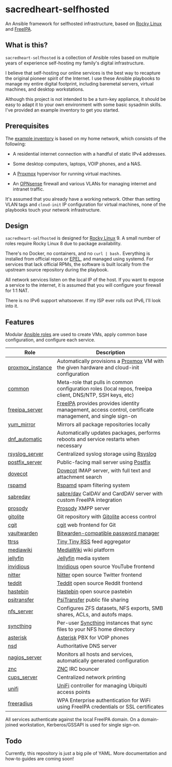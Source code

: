 sacredheart-selfhosted
======================

An Ansible framework for selfhosted infrastructure, based on
[Rocky Linux](https://rockylinux.org/) and [FreeIPA](https://www.freeipa.org/).

## What is this?

`sacredheart-selfhosted` is a collection of Ansible roles based on multiple years
of experience self-hosting my family's digital infrastructure.

I believe that self-hosting our online services is the best way to recapture the
original pioneer spirit of the Internet. I use these Ansible playbooks to manage
my entire digital footprint, including baremetal servers, virtual machines, and
desktop workstations.

Although this project is not intended to be a turn-key appliance, it should be
easy to adapt it to your own environment with some basic sysadmin skills. I've
provided an example inventory to get you started.

## Prerequisites

The [example inventory](inventory-example) is based on my home network, which
consists of the following:

  - A residential internet connection with a handful of static IPv4 addresses.

  - Some desktop computers, laptops, VOIP phones, and a NAS.

  - A [Proxmox](https://www.proxmox.com/en/proxmox-ve) hypervisor for running
    virtual machines.

  - An [OPNsense](https://opnsense.org/) firewall and various VLANs for managing
    internet and intranet traffic.

It's assumed that you already have a working network. Other than setting VLAN
tags and `cloud-init` IP configuration for virtual machines, none of the playbooks
touch your network infrastructure.

## Design

`sacredheart-selfhosted` is designed for [Rocky Linux](https://rockylinux.org/)
9. A small number of roles require Rocky Linux 8 due to package availability.

There's no Docker, no containers, and no `curl | bash.` Everything is installed
from official repos or [EPEL](https://docs.fedoraproject.org/en-US/epel/),
and managed using systemd. For services that lack official RPMs, the software is
built locally from the upstream source repository during the playbook.

All network services listen on the local IP of the host. If you want to expose
a service to the internet, it is assumed that you will configure your firewall
for 1:1 NAT.

There is no IPv6 support whatsoever. If my ISP ever rolls out IPv6, I'll look
into it.

## Features

Modular [Ansible roles](roles) are used to create VMs, apply common base
configuration, and configure each service.

| Role                                      | Description |
--------------------------------------------|-------------|
[proxmox\_instance](roles/proxmox_instance) | Automatically provisions a [Proxmox](https://www.proxmox.com/) VM with the given hardware and cloud-init configuration
[common](roles/common/meta/main.yml)        | Meta-role that pulls in common configuration roles (local repos, freeipa client, DNS/NTP, SSH keys, etc)
[freeipa\_server](roles/freeipa_server)     | [FreeIPA](https://www.freeipa.org/) provides provides identity management, access control, certificate management, and single sign-on
[yum\_mirror](roles/yum_mirror)             | Mirrors all package repositories locally
[dnf\_automatic](roles/dnf_automatic)       | Automatically updates packages, performs reboots and service restarts when necessary
[rsyslog\_server](roles/rsyslog_server)     | Centralized syslog storage using [Rsyslog](https://www.rsyslog.com/)
[postfix\_server](roles/postfix_server)     | Public-facing mail server using [Postfix](https://www.postfix.org/)
[dovecot](roles/dovecot)                    | [Dovecot](https://www.dovecot.org/) IMAP server, with full text and attachment search
[rspamd](roles/rspamd)                      | [Rspamd](https://rspamd.com/) spam filtering system
[sabredav](roles/sabredav)                  | [sabre/dav](https://sabre.io/) CalDAV and CardDAV server with custom FreeIPA integration
[prosody](roles/prosody)                    | [Prosody](https://prosody.im/) XMPP server
[gitolite](roles/gitolite)                  | Git repository with [Gitolite](https://gitolite.com/gitolite/index.html) access control
[cgit](roles/cgit)                          | [cgit](https://git.zx2c4.com/cgit/) web frontend for Git
[vaultwarden](roles/vaultwarden)            | [Bitwarden-compatible password manager](https://github.com/dani-garcia/vaultwarden)
[ttrss](roles/ttrss)                        | [Tiny Tiny RSS](https://tt-rss.org/) feed aggregator
[mediawiki](roles/mediawiki)                | [MediaWiki](https://www.mediawiki.org/) wiki platform
[jellyfin](roles/jellyfin)                  | [Jellyfin](https://jellyfin.org/) media system
[invidious](roles/invidious)                | [Invidious](https://invidious.io/) open source YouTube frontend
[nitter](roles/nitter)                      | [Nitter](https://github.com/zedeus/nitter) open source Twitter frontend
[teddit](roles/teddit)                      | [Teddit](https://codeberg.org/teddit/teddit) open source Reddit frontend
[hastebin](roles/hastebin)                  | [Hastebin](https://github.com/toptal/haste-server) open source pastebin
[psitransfer](roles/psitransfer)            | [PsiTransfer](https://github.com/psi-4ward/psitransfer) public file sharing
[nfs\_server](roles/nfs_server)             | Configures ZFS datasets, NFS exports, SMB shares, ACLs, and autofs maps.
[syncthing](roles/syncthing)                | Per-user [Syncthing](https://syncthing.net/) instances that sync files to your NFS home directory
[asterisk](roles/asterisk)                  | [Asterisk](https://www.asterisk.org/) PBX for VOIP phones
[nsd](roles/nsd)                            | Authoritative DNS server
[nagios\_server](roles/nagios_server)       | Monitors all hosts and services, automatically generated configuration
[znc](roles/znc)                            | [ZNC](https://znc.in/) IRC bouncer
[cups\_server](roles/cups_server)           | Centralized network printing
[unifi](roles/unifi)                        | [UniFi](https://www.ui.com/) controller for managing Ubiquiti access points
[freeradius](roles/freeradius)              | WPA Enterprise authentication for WiFi using FreeIPA credentials or SSL certificates

All services authenticate against the local FreeIPA domain. On a domain-joined
workstation, Kerberos/GSSAPI is used for single sign-on.

## Todo

Currently, this repository is just a big pile of YAML. More documentation and
how-to guides are coming soon!
